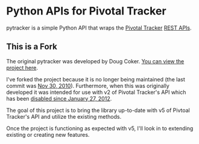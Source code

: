 # Python APIs for Pivotal Tracker

pytracker is a simple Python API that wraps the [Pivotal Tracker][1] [REST APIs][2].

## This is a Fork

The original pytracker was developed by Doug Coker. [You can view the project here][3].

I've forked the project because it is no longer being maintained (the last commit was [Nov 30, 2010][4]). Furthermore, when this was originally developed it was intended for use with v2 of Pivotal Tracker's API which has been [disabled since January 27, 2012][5].

The goal of this project is to bring the library up-to-date with v5 of Pivtoal Tracker's API and utilize the existing methods.

Once the project is functioning as expected with v5, I'll look in to extending existing or creating new features.

[1]: http://www.pivotaltracker.com/
[2]: https://www.pivotaltracker.com/help/api
[3]: https://code.google.com/p/pytracker/
[4]: https://code.google.com/p/pytracker/source/detail?r=4c3c64281aca142fcac1803e856ee8ba771c68a3
[5]: http://www.pivotaltracker.com/community/tracker-blog/pivotal-tracker-api-v2-removal
